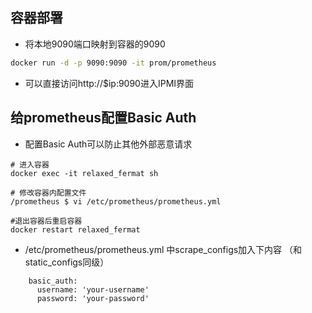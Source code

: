 
## 容器部署

- 将本地9090端口映射到容器的9090
```bash
docker run -d -p 9090:9090 -it prom/prometheus
```
- 可以直接访问http://$ip:9090进入IPMI界面



## 给prometheus配置Basic Auth

- 配置Basic Auth可以防止其他外部恶意请求

```
# 进入容器
docker exec -it relaxed_fermat sh

# 修改容器内配置文件
/prometheus $ vi /etc/prometheus/prometheus.yml

#退出容器后重启容器
docker restart relaxed_fermat

```

- /etc/prometheus/prometheus.yml 中scrape_configs加入下内容 （和static_configs同级）
```
    basic_auth:
      username: 'your-username'
      password: 'your-password'
```